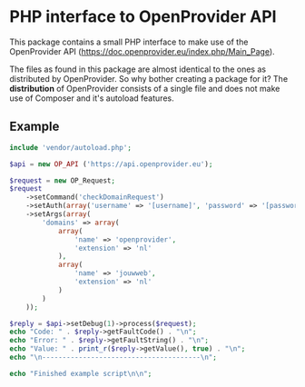 PHP interface to OpenProvider API
=================================

This package contains a small PHP interface to make use of the OpenProvider API (https://doc.openprovider.eu/index.php/Main_Page).

The files as found in this package are almost identical to the ones as distributed by OpenProvider. So why bother
creating a package for it? The __distribution__ of OpenProvider consists of a single file and does not make use
of Composer and it's autoload features.

Example
-------

```php
include 'vendor/autoload.php';

$api = new OP_API ('https://api.openprovider.eu');

$request = new OP_Request;
$request
    ->setCommand('checkDomainRequest')
    ->setAuth(array('username' => '[username]', 'password' => '[password]'))
    ->setArgs(array(
        'domains' => array(
            array(
                'name' => 'openprovider',
                'extension' => 'nl'
            ),
            array(
                'name' => 'jouwweb',
                'extension' => 'nl'
            )
        )
    ));

$reply = $api->setDebug(1)->process($request);
echo "Code: " . $reply->getFaultCode() . "\n";
echo "Error: " . $reply->getFaultString() . "\n";
echo "Value: " . print_r($reply->getValue(), true) . "\n";
echo "\n---------------------------------------\n";

echo "Finished example script\n\n";
```
